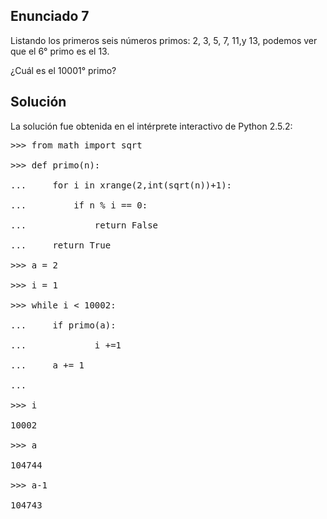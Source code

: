 <html><body><h2>Enunciado 7</h2>

Listando los primeros seis números primos: 2, 3, 5, 7, 11,y 13, podemos ver que el 6° primo es el 13.



¿Cuál es el 10001° primo?

<h2>Solución</h2>

La solución fue obtenida en el intérprete interactivo de Python 2.5.2:

<pre>&gt;&gt;&gt; from math import sqrt

&gt;&gt;&gt; def primo(n):

...     for i in xrange(2,int(sqrt(n))+1):

...         if n % i == 0:

...             return False

...     return True

&gt;&gt;&gt; a = 2

&gt;&gt;&gt; i = 1

&gt;&gt;&gt; while i &lt; 10002:

...     if primo(a):

...             i +=1

...     a += 1

...

&gt;&gt;&gt; i

10002

&gt;&gt;&gt; a

104744

&gt;&gt;&gt; a-1

104743</pre></body></html>
